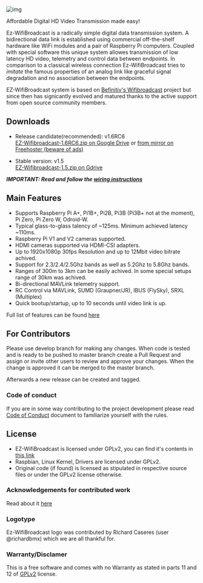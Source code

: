 ![img](https://github.com/richardbmx/EZ-WifiBroadcast/blob/develop/logo115.png?raw=true)

Affordable Digital HD Video Transmission made easy!



Ez-WifiBroadcast is a radically simple digital data transmission system. A bidirectional data link is established using commercial off-the-shelf hardware like WiFi modules and a pair of Raspberry Pi computers. Coupled with special software this unique system allowes transmission of low latency HD video, telemetry and control data between endpoints. In comparison to a classical wireless connection Ez-WifiBroadcast tries to *imitate* the famous properties of an analog link like graceful signal degradation and no association between the endpoints. 

EZ-WifiBroadcast system is based on [Befinitiv's Wifibroadcast](https://befinitiv.wordpress.com/wifibroadcast-analog-like-transmission-of-live-video-data/) project but since then has signicantly evolved and matured thanks to the active support from open source community  members.

## Downloads ##

* Release candidate(recommended): v1.6RC6  
[EZ-Wifibroadcast-1.6RC6.zip on Google Drive](https://drive.google.com/open?id=1OgKU4dQoQWsV4T4tVOjq_XM0VrXMXaxs) or [from mirror on Freehoster (beware of ads)](https://www.file-upload.net/en/download-13063079/EZ-Wifibroadcast-1.6RC6.zip.html)


* Stable version: v1.5  
[EZ-Wifibroadcast-1.5.zip on Gdrive](https://drive.google.com/uc?id=0B8ke2EKPqvORdDNkSTdwNDZQZnc&export=download)

_**IMPORTANT: Read and follow the [wiring instructions](https://github.com/bortek/EZ-WifiBroadcast/wiki/Wiring)**_

## Main Features ##

- Supports Raspberry Pi A+, Pi1B+, Pi2B, Pi3B (Pi3B+ not at the moment), Pi Zero, Pi Zero W, Odroid-W.
- Typical glass-to-glass talency of ~125ms. Minimum achieved latency ~110ms.
- Raspberry Pi V1 and V2 cameras supported.
- HDMI cameras supported via HDMI-CSI adapters.
- Up to 1920x1080p 30fps Resolution and up to 12Mbit video bitrate achived.
- Support for 2.3/2.4/2.5Ghz bands as well as 5.2Ghz to 5.8Ghz bands.
- Ranges of 300m to 3km can be easily achived. In some special setups range of 30km was achived.
- Bi-directional MAVLink telemetry support.
- RC Control via MAVLink, SUMD (Graupner/JR), IBUS (FlySky), SRXL (Multiplex)
- Quick bootup/startup, up to 10 seconds until video link is up.

Full list of features can be found [here](https://github.com/bortek/EZ-WifiBroadcast/wiki/General-~-Features)


## For Contributors ## 

Please use develop branch for making any changes. When code is tested and is ready to be pushed to master branch create a Pull Request and assign or invite other users to review and approve your changes. When the change is approved it can be merged to the master branch.

Afterwards a new release can be created and tagged. 

### Code of conduct ###
If you are in some way contributing to the project development please read [Code of Conduct](CODE_OF_CONDUCT.md) document to familiarize yourself with the rules. 
  
## License ##
* EZ-WifiBroadcast is licensed under GPLv2, you can find it's contents in [this link](LICENSE)
* Raspbian, Linux Kernel, Drivers are licensed under GPLv2.
* Original code (if found) is licensed as stipulated in respective source files or under the GPLv2 license otherwise.

### Acknowledgements for contributed work ###
Read about it [here](ACKNOWLEDGMENTS.md)

### Logotype ####
Ez-WifiBroadcast logo was contributed by Richard Caseres (user @richardbmx) which we are all thankful for. 

### Warranty/Disclamer ###
This is a free software and comes with no Warranty as stated in parts 11 and 12 of [GPLv2](https://www.gnu.org/licenses/old-licenses/gpl-2.0.en.html) license.
